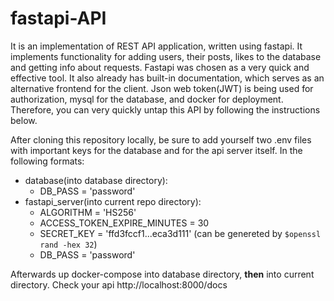 fastapi-API
===========
It is an implementation of REST API application, written using fastapi. It implements functionality for adding users, their posts, likes to the database and getting info about requests. Fastapi was chosen as a very quick and effective tool. It also already has built-in documentation, which serves as an alternative frontend for the client. Json web token(JWT) is being used for authorization, mysql for the database, and docker for deployment. Therefore, you can very quickly untap this API by following the instructions below.


After cloning this repository locally, be sure to add yourself two .env files with important keys for the database and for the api server itself. In the following formats:

* database(into database directory):
  * DB_PASS = 'password'
* fastapi_server(into current repo directory):
  * ALGORITHM = 'HS256'
  * ACCESS_TOKEN_EXPIRE_MINUTES = 30
  * SECRET_KEY = 'ffd3fccf1...eca3d111' (can be genereted by `$openssl rand -hex 32`)
  * DB_PASS = 'password'
  
Afterwards up docker-compose into database directory, **then** into current directory. Check your api http://localhost:8000/docs



